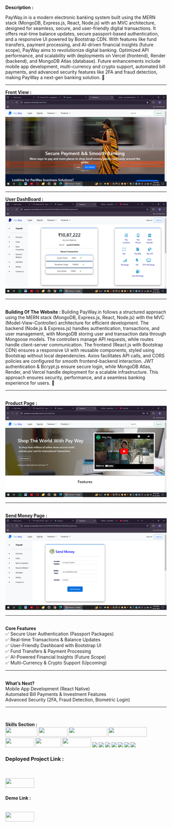 <b>Description :</b><br>

PayWay.in is a modern electronic banking system built using the MERN stack (MongoDB, Express.js, React, Node.js) with an MVC architecture, designed for seamless, secure, and user-friendly digital transactions. It offers real-time balance updates, secure passport-based authentication, and a responsive UI powered by Bootstrap CDN. With features like fund transfers, payment processing, and AI-driven financial insights (future scope), PayWay aims to revolutionize digital banking. Optimized API performance, and scalability with deployments on Vercel (frontend), Render (backend), and MongoDB Atlas (database). Future enhancements include mobile app development, multi-currency and crypto support, automated bill payments, and advanced security features like 2FA and fraud detection, making PayWay a next-gen banking solution. 🚀
<br>
<hr>
<b>Front View : </b> 
<img src="/public/main.png"  alt="mainImagez">
<hr>
<b>User DashBoard : </b>
<img src="/public/user.png" alt="userDasshboard">
<hr>
<br>
<b>Building Of The Website : </b>
Building PayWay.in follows a structured approach using the MERN stack (MongoDB, Express.js, React, Node.js) with the MVC (Model-View-Controller) architecture for efficient development. The backend (Node.js & Express.js) handles authentication, transactions, and user management, with MongoDB storing user and transaction data through Mongoose models. The controllers manage API requests, while routes handle client-server communication. The frontend (React.js with Bootstrap CDN) ensures a responsive UI with reusable components, styled using Bootstrap without local dependencies. Axios facilitates API calls, and CORS policies are configured for smooth frontend-backend interaction. JWT authentication & Bcrypt.js ensure secure login, while MongoDB Atlas, Render, and Vercel handle deployment for a scalable infrastructure. This approach ensures security, performance, and a seamless banking experience for users. 🚀
<hr>
<br>
<b>Product Page : </b>
<img src="/public/product.png" alt="ProductPage">
<hr>
<br>
<b>Send Money Page : </b>
<img src="/public/sendmoney.png" alt="sendMoneyPage">
<hr>
<br>
<b>Core Features </b><br>
✅ Secure User Authentication (Passport Packages) <br>
✅ Real-time Transactions & Balance Updates <br>
✅ User-Friendly Dashboard with Bootstrap UI <br>
✅ Fund Transfers & Payment Processing <br>
✅ AI-Powered Financial Insights (Future Scope) <br>
✅ Multi-Currency & Crypto Support (Upcoming) <br>
<hr>
<br>
<b> What’s Next?</b> <br>
Mobile App Development (React Native) <br>
Automated Bill Payments & Investment Features <br>
Advanced Security (2FA, Fraud Detection, Biometric Login) <br>
<hr>
<br>

<b>Skills Section : </b> 
<br>
<span><img src="https://img.shields.io/badge/-HTML5-E34F26?style=flat-square&logo=html5&logoColor=white" height="30px" width="100px"></span>
<span><img src="https://img.shields.io/badge/-CSS3-1572B6?style=flat-square&logo=css3" height="30px" width="90px" ></span>
<span><img src="https://img.shields.io/badge/Tailwind_CSS-e164e3?style=flat-square&logo=tailwindcss&logoColor=white" height="30px" width="120px" ></span>
<span><img src="https://img.shields.io/badge/RESTFULL_API--eeff6e?style=flat-square" height="30px" width="120px" ></span>
<span><img src="https://img.shields.io/badge/-MATERIAL_UI-ff6e6e?style=flat-square" height="30px" width="90px" ></span>
<span><img src="https://img.shields.io/badge/-RENDER-f23400?style=flat-square" height="30px" width="80px" ></span>
<span><img src="https://img.shields.io/badge/-JavaScript-black?style=flat-square&logo=javascript" height="30px" width="90px"></span>
<span><img src="https://camo.githubusercontent.com/84e0999fa027dedfb31a169d54da33fd98f9691c0b3aba4687a0e0a64cede44d/68747470733a2f2f696d672e736869656c64732e696f2f62616467652f6d7973716c2d2532333030662e7376673f7374796c653d666f722d7468652d6261646765266c6f676f3d6d7973716c266c6f676f436f6c6f723d7768697465"></span>
<span><img src="https://camo.githubusercontent.com/ec9b2bbaccf6915a29050ce24c10cd9b481b0c41b0bf5194add3e69f49a9be3c/68747470733a2f2f696d672e736869656c64732e696f2f62616467652f4d6f6e676f44422d2532333465613934622e7376673f7374796c653d666f722d7468652d6261646765266c6f676f3d6d6f6e676f6462266c6f676f436f6c6f723d7768697465"></span>
<span><img src="https://camo.githubusercontent.com/e01b1cfdcc52e26519db194c2a7b4b93eafe7a614a0dab69cfe967864a8f1119/68747470733a2f2f696d672e736869656c64732e696f2f62616467652f657870726573732e6a732d2532333430346435392e7376673f7374796c653d666f722d7468652d6261646765266c6f676f3d65787072657373266c6f676f436f6c6f723d253233363144414642"></span>
<span><img src="https://camo.githubusercontent.com/0d7ef95b10e93801a3bd8637bec636064d518a4c73366504ed50b04cf32a5727/68747470733a2f2f696d672e736869656c64732e696f2f62616467652f626f6f7473747261702d2532333536334437432e7376673f7374796c653d666f722d7468652d6261646765266c6f676f3d626f6f747374726170266c6f676f436f6c6f723d7768697465"></span>
<span><img src="https://camo.githubusercontent.com/8477a50d7210f0f3bf15fbe5b44809296b75f2101a2927818599d72c8ea72cef/68747470733a2f2f696d672e736869656c64732e696f2f62616467652f6e6f64652e6a732d3644413535463f7374796c653d666f722d7468652d6261646765266c6f676f3d6e6f64652e6a73266c6f676f436f6c6f723d7768697465"></span>
<span>
<span><img src="https://camo.githubusercontent.com/f93e05694a6f01f2f6a37713a454a942442a5ff2b33083891096a6f7e57842f8/68747470733a2f2f696d672e736869656c64732e696f2f62616467652f72656163742d2532333230323332612e7376673f7374796c653d666f722d7468652d6261646765266c6f676f3d7265616374266c6f676f436f6c6f723d253233363144414642"></span>
<span><img src="https://camo.githubusercontent.com/fd00f5fb76a02f6093a50142c52193fa6353f4a1b5199827c57cbe99d611b532/68747470733a2f2f696d672e736869656c64732e696f2f62616467652f4e504d2d2532334342333833372e7376673f7374796c653d666f722d7468652d6261646765266c6f676f3d6e706d266c6f676f436f6c6f723d7768697465"></span>
<br>
<h3>Deployed Project Link : </h3>
<br>
<br>
  <a href="https://payway-in.onrender.com/main">
         <img src="https://img.shields.io/badge/-Website_Link-blue?style=flat-square" height="30px" width="90px" >
   </a>
   <br>
   <h4>Demo Link : </h4> 
   <br>
    <a href="https://youtu.be/XHy9QOcM2gA">
         <img src="https://img.shields.io/badge/-Demo_Link-blue?style=flat-square" height="30px" width="90px" >
   </a> 
